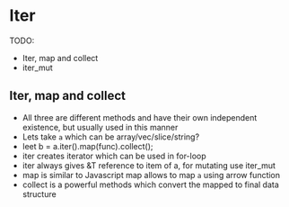 # Iter

TODO:
- Iter, map and collect
- iter_mut

## Iter, map and collect
- All three are different methods and have their own independent existence, but usually used in this manner
- Lets take `a` which can be array/vec/slice/string?
- leet b = a.iter().map(func).collect();
- iter creates iterator which can be used in for-loop
- iter always gives &T reference to item of a, for mutating use iter_mut
- map is similar to Javascript map allows to map `a` using arrow function
- collect is a powerful methods which convert the mapped to final data structure